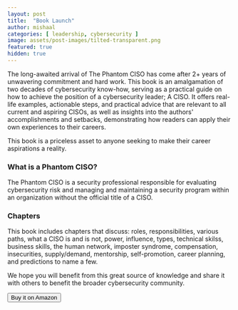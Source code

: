 ```yaml
---
layout: post
title:  "Book Launch"
author: mishaal
categories: [ leadership, cybersecurity ]
image: assets/post-images/tilted-transparent.png
featured: true
hidden: true
---
```


The long-awaited arrival of The Phantom CISO has come after 2+ years of unwavering commitment and hard work. This book is an amalgamation of two decades of cybersecurity know-how, serving as a practical guide on how to achieve the position of a cybersecurity leader; A CISO. It offers real-life examples, actionable steps, and practical advice that are relevant to all current and aspiring CISOs, as well as insights into the authors' accomplishments and setbacks, demonstrating how readers can apply their own experiences to their careers.

This book is a priceless asset to anyone seeking to make their career aspirations a reality.

### What is a Phantom CISO?
>
The Phantom CISO is a <span class="spoiler"> security professional responsible for evaluating cybersecurity risk and managing and maintaining a security program within an organization without the official</span> title of a CISO.


### Chapters

This book includes chapters that discuss: roles, responsibilities, various paths, what a CISO is and is not, power, influence, types, technical skilss, business skills, the human network, imposter syndrome, compensation, insecurities, supply/demand, mentorship, self-promotion, career planning, and predictions to name a few.

We hope you will benefit from this great source of knowledge and share it with others to benefit the broader cybersecurity community.

<div class="text-center">
<a target="_blank" href="https://amzn.to/3JFWhF5">
<button type="button" class="btn btn-outline-primary" data-mdb-ripple-color="dark">
    Buy it on Amazon
</button>
</a>
</div>
